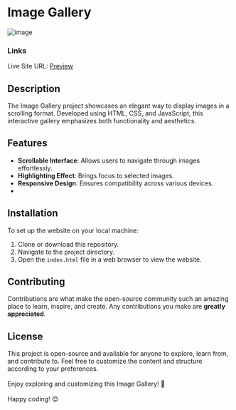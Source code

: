 # Image Gallery

![image](https://github.com/VinayShetyeOfficial/Html_Css_JS_Projects/assets/100470361/cb9bc7bb-e00b-48c4-985e-bfe2cca41038)

### Links
Live Site URL: [Preview](https://66515825a8055ab5f817549e--singular-lebkuchen-06c6a9.netlify.app/)

## Description
The Image Gallery project showcases an elegant way to display images in a scrolling format. Developed using HTML, CSS, and JavaScript, this interactive gallery emphasizes both functionality and aesthetics.

## Features
- **Scrollable Interface**: Allows users to navigate through images effortlessly.
- **Highlighting Effect**: Brings focus to selected images.
- **Responsive Design**: Ensures compatibility across various devices.
- 
## Installation
To set up the website on your local machine:
1. Clone or download this repository.
2. Navigate to the project directory.
3. Open the `index.html` file in a web browser to view the website.

## Contributing
Contributions are what make the open-source community such an amazing place to learn, inspire, and create. Any contributions you make are **greatly appreciated**.

## License
This project is open-source and available for anyone to explore, learn from, and contribute to.
Feel free to customize the content and structure according to your preferences. 
<br><br> Enjoy exploring and customizing this Image Gallery! 📸
<br><br> Happy coding! 😊
